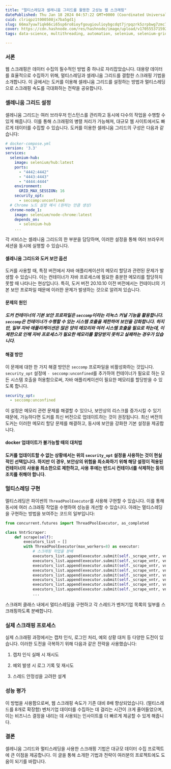 ```yaml
---
title: "멀티스레딩과 셀레니움 그리드를 활용한 고성능 웹 스크래핑"
datePublished: Thu Jan 18 2024 04:57:22 GMT+0000 (Coordinated Universal Time)
cuid: clriqpz1t000508jx7ba5gd1j
slug: 66ma7yuw7iqk66ci65sp6ro8ioyfgougioulioybgcdqt7jrpqzrk5zrpbwg7zmc7jqp7zwcioqzooyeseukpsdsm7kg7iqk7ygs656y7zwr
cover: https://cdn.hashnode.com/res/hashnode/image/upload/v1705553715923/7db2f28a-14e7-442d-b78c-f9acdc1753ca.png
tags: data-science, multithreading, automation, selenium, selenium-grid, data-scraping, web-crawling, techblog, docker-container, python-web-scraper, 7ju5ioykpo2brouemo2vkq

---
```


### 서론

웹 스크래핑은 데이터 수집의 필수적인 방법 중 하나로 자리잡았습니다. 대용량 데이터를 효율적으로 수집하기 위해, 멀티스레딩과 셀레니움 그리드를 결합한 스크래핑 기법을 소개합니다. 이 글에서는 도커를 이용해 셀레니움 그리드를 설정하는 방법과 멀티스레딩으로 스크래핑 속도를 극대화하는 전략을 공유합니다.

### 셀레니움 그리드 설정

셀레니움 그리드는 여러 브라우저 인스턴스를 관리하고 동시에 다수의 작업을 수행할 수 있게 해줍니다. 이를 통해 스크래핑의 병렬 처리가 가능해져, 대규모 웹 사이트에서도 빠르게 데이터를 수집할 수 있습니다. 도커를 이용한 셀레니움 그리드의 구성은 다음과 같습니다:

```yaml
# docker-compose.yml
version: '3.3'
services:
  selenium-hub:
    image: selenium/hub:latest
    ports:
      - "4442:4442"
      - "4443:4443"
      - "4444:4444"
    environment:
      GRID_MAX_SESSION: 16
    security_opt:
      - seccomp:unconfined
  # Chrome 노드 설정 예시 (원하는 만큼 생성)
  chrome-node_1:
    image: selenium/node-chrome:latest
    depends_on:
      - selenium-hub
    ...
```

각 서비스는 셀레니움 그리드의 한 부분을 담당하며, 이러한 설정을 통해 여러 브라우저 세션을 동시에 실행할 수 있습니다.

#### 셀레니움 그리드와 도커 보안 옵션

도커를 사용할 때, 특정 버전에서 자바 애플리케이션의 메모리 할당과 관련된 문제가 발생할 수 있습니다. 이는 컨테이너가 자바 프로세스에 필요한 충분한 메모리를 할당하지 못할 때 나타나는 현상입니다. 특히, 도커 버전 20.10.10 이전 버전에서는 컨테이너의 기본 보안 프로파일 때문에 이러한 문제가 발생하는 것으로 알려져 있습니다.

#### 문제의 원인

##### 도커 컨테이너의 기본 보안 프로파일은 `seccomp`이라는 리눅스 커널 기능을 활용합니다. `seccomp`은 컨테이너가 수행할 수 있는 시스템 호출을 제한하여 보안을 강화합니다. 하지만, 일부 자바 애플리케이션은 많은 양의 메모리와 여러 시스템 호출을 필요로 하는데, 이 제한으로 인해 자바 프로세스가 필요한 메모리를 할당받지 못하고 실패하는 경우가 있습니다.

#### 해결 방안

이 문제에 대한 한 가지 해결 방안은 `seccomp` 프로파일을 비활성화하는 것입니다. `security_opt` 설정에 `- seccomp:unconfined`를 추가하여 컨테이너가 필요로 하는 모든 시스템 호출을 허용함으로써, 자바 애플리케이션이 필요한 메모리를 할당받을 수 있도록 합니다.

```yaml
security_opt:
  - seccomp:unconfined
```

이 설정은 메모리 관련 문제를 해결할 수 있으나, 보안상의 리스크를 증가시킬 수 있기 때문에, 가능하다면 도커를 최신 버전으로 업데이트하는 것이 권장됩니다. 최신 버전의 도커는 이러한 메모리 할당 문제를 해결하고, 동시에 보안을 강화한 기본 설정을 제공합니다.

#### docker 업데이트가 불가능할 때의 대처법

#### 도커를 업데이트할 수 없는 상황에서는 위의 `security_opt` 설정을 사용하는 것이 현실적인 선택입니다. 하지만 이 경우, 보안상의 위험을 최소화하기 위해 해당 설정이 적용된 컨테이너의 사용을 최소한으로 제한하고, 사용 후에는 반드시 컨테이너를 삭제하는 등의 조치를 취해야 합니다.

### 멀티스레딩 구현

멀티스레딩은 파이썬의 `ThreadPoolExecutor`를 사용해 구현할 수 있습니다. 이를 통해 동시에 여러 스크래핑 작업을 수행하여 성능을 개선할 수 있습니다. 아래는 멀티스레딩을 구현하는 방법을 보여주는 코드의 일부입니다:

```python
from concurrent.futures import ThreadPoolExecutor, as_completed

class VntrScraper:
    def scrape(self):
        executors_list = []
        with ThreadPoolExecutor(max_workers=8) as executor:
            # 스크래핑 작업을 분배
            executors_list.append(executor.submit(self._scrape_vntr, vntr_list_1, 'SCP 1'))
            executors_list.append(executor.submit(self._scrape_vntr, vntr_list_2, 'SCP 2'))
            executors_list.append(executor.submit(self._scrape_vntr, vntr_list_3, 'SCP 3'))
            executors_list.append(executor.submit(self._scrape_vntr, vntr_list_4, 'SCP 4'))
            executors_list.append(executor.submit(self._scrape_vntr, vntr_list_5, 'SCP 5'))
            executors_list.append(executor.submit(self._scrape_vntr, vntr_list_6, 'SCP 6'))
            executors_list.append(executor.submit(self._scrape_vntr, vntr_list_7, 'SCP 7'))
            executors_list.append(executor.submit(self._scrape_vntr, vntr_list_8, 'SCP 8'))
            ...
```

스크래퍼 클래스 내에서 멀티스레딩을 구현하고 각 스레드가 벤처기업 목록의 일부를 스크래핑하도록 분배합니다.

### 실제 스크래핑 프로세스

실제 스크래핑 과정에서는 캡챠 인식, 로그인 처리, 예외 상황 대처 등 다양한 도전이 있습니다. 이러한 도전을 극복하기 위해 다음과 같은 전략을 사용했습니다:

1. 캡챠 인식 실패 시 재시도
    
2. 예외 발생 시 로그 기록 및 재시도
    
3. 스레드 안정성을 고려한 설계
    

### 성능 평가

이 방법을 사용함으로써, 웹 스크래핑 속도가 기존 대비 8배 향상되었습니다. (멀티스레드를 8개로 확장함) 벤처기업 데이터를 수집하는 데 걸리는 시간이 크게 줄어들었으며, 이는 비즈니스 결정을 내리는 데 사용되는 인사이트를 더 빠르게 제공할 수 있게 해줍니다.

### 결론

셀레니움 그리드와 멀티스레딩을 사용한 스크래핑 기법은 대규모 데이터 수집 프로젝트에 큰 이점을 제공합니다. 이 글을 통해 소개한 기법과 전략이 여러분의 프로젝트에도 도움이 되기를 바랍니다.